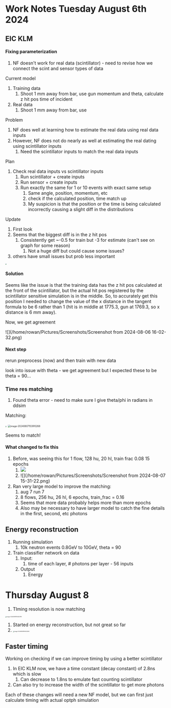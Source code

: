 # Work Notes Tuesday August 6th 2024

## EIC KLM

#### Fixing parameterization

1. NF doesn't work for real data (scintillator) - need to revise how we connect the scint and sensor types of data

Current model

1. Training data
   1. Shoot 1 mm away from bar, use gun momentum and theta, calculate z hit pos time of incident
2. Real data
   1. Shoot 1 mm away from bar, use 

Problem

1. NF does well at learning how to estimate the real data using real data inputs
2. However, NF does not do nearly as well at estimating the real dating using scintillator inputs
   1. Need the scintillator inputs to match the real data inputs



Plan

1. Check real data inputs vs scintillator inputs
   1. Run scintillator + create inputs
   2. Run sensor + create inputs
   3. Run exactly the same for 1 or 10 events with exact same setup
      1. Same angle, position, momentum, etc
      2. check if the calculated position, time match up
      3. My suspicion is that the position or the time is being calculated incorrectly causing a slight diff in the distributions

Update

1. First look
2. Seems that the biggest diff is in the z hit pos
   1. Consistently get ~-0.5 for train but -3 for estimate (can't see on graph for some reason)
      1. Not a huge diff but could cause some issues?
3. others have small issues but prob less important

<img src="/home/rowan/Downloads/theta_90_pos_0_0(1).jpeg" style="zoom:25%;" />

#### Solution 

Seems like the issue is that the training data has the z hit pos calculated at the front of the scintillator, but the actual hit pos registered by the scintillator sensitive simulation is in the middle. So, to accurately get this position I needed to change the value of the x distance in the tangent formula to be 6 rather than 1 (hit is in middle at 1775.3, gun at 1769.3, so x distance is 6 mm away).

Now, we get agreement

![](/home/rowan/Pictures/Screenshots/Screenshot from 2024-08-06 16-02-32.png)

#### Next step

rerun preprocess (now) and then train with new data

look into issue with theta - we get agreement but I expected these to be theta = 90...



### Time res matching

1. Found theta error - need to make sure I give theta/phi in radians in ddsim

Matching:



<img src="/home/rowan/Downloads/real_vs_learned_first_times_run_7_e6.jpeg" style="zoom:25%;" />

<img src="/home/rowan/.config/Typora/typora-user-images/image-20240807153910268.png" alt="image-20240807153910268" style="zoom:50%;" />

Seems to match!

#### What changed to fix this

1. Before, was seeing this for 1 flow, 128 hu, 20 hl, train frac 0.08 15 epochs
   1. ![](/home/rowan/Downloads/real_vs_learned_first_times(2).jpeg)
   2. ![](/home/rowan/Pictures/Screenshots/Screenshot from 2024-08-07 15-31-22.png)
2. Ran very large model to improve the matching:
   1. aug 7 run 7
   2. 8 flows, 256 hu, 26 hl, 6 epochs, train_frac = 0.16
   3. Seems that more data probably helps more than more epochs
   4. Also may be necessary to have larger model to catch the fine details in the first, second, etc photons

## Energy reconstruction

1. Running simulation
   1. 10k neutron events 0.8GeV to 10GeV, theta = 90
2. Train classifier network on data
   1. Input:
      1. time of each layer, # photons per layer - 56 inputs
   2. Output
      1. Energy

# Thursday August 8

1. TIming resolution is now matching

<img src="/home/rowan/.config/Typora/typora-user-images/image-20240808195452769.png" alt="image-20240808195452769" style="zoom:25%;" />

1. Started on energy reconstruction, but not great so far
2. <img src="/home/rowan/.config/Typora/typora-user-images/image-20240808195533309.png" alt="image-20240808195533309" style="zoom: 25%;" />

## Faster timing

Working on checking if we can improve timing by using a better scintillator

1. In EIC KLM now, we have a time constant (decay constant) of 2.8ns which is slow
   1. Can decrease to 1.8ns to emulate fast counting scintillator
2. Can also try to increase the width of the scintillator to get more photons



Each of these changes will need a new NF model, but we can first just calculate timing with actual optph simulation



